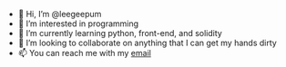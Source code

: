 - 👋 Hi, I’m @leegeepum
- 👀 I’m interested in programming
- 🌱 I’m currently learning python, front-end, and solidity
- 💞️ I’m looking to collaborate on anything that I can get my hands dirty
- 📫 You can reach me with my [email](leegeepum@gmail.com)

<!---
leegeepum/leegeepum is a ✨ special ✨ repository because its `README.md` (this file) appears on your GitHub profile.
You can click the Preview link to take a look at your changes.
--->
